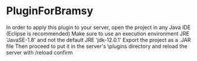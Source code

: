 # PluginForBramsy
In order to apply this plugin to your server, open the project in any Java IDE (Eclipse is recommended)
Make sure to use an execution environment JRE 'JavaSE-1.8' and not the default JRE 'jdk-12.0.1'
Export the project as a .JAR file
Then proceed to put it in the server's \plugins directory and reload the server with /reload confirm
